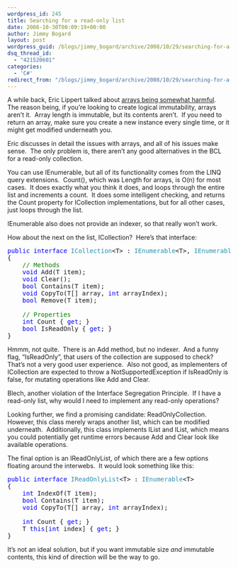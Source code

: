 ```yaml
---
wordpress_id: 245
title: Searching for a read-only list
date: 2008-10-30T00:09:19+00:00
author: Jimmy Bogard
layout: post
wordpress_guid: /blogs/jimmy_bogard/archive/2008/10/29/searching-for-a-read-only-list.aspx
dsq_thread_id:
  - "421520601"
categories:
  - 'C#'
redirect_from: "/blogs/jimmy_bogard/archive/2008/10/29/searching-for-a-read-only-list.aspx/"
---
```

A while back, Eric Lippert talked about [arrays being somewhat harmful](http://blogs.msdn.com/ericlippert/archive/2008/09/22/arrays-considered-somewhat-harmful.aspx).&#160; The reason being, if you’re looking to create logical immutability, arrays aren’t it.&#160; Array length is immutable, but its contents aren’t.&#160; If you need to return an array, make sure you create a new instance every single time, or it might get modified underneath you.

Eric discusses in detail the issues with arrays, and all of his issues make sense.&#160; The only problem is, there aren’t any good alternatives in the BCL for a read-only collection.

You can use IEnumerable<T>, but all of its functionality comes from the LINQ query extensions.&#160; Count(), which was Length for arrays, is O(n) for most cases.&#160; It does exactly what you think it does, and loops through the entire list and increments a count.&#160; It does some intelligent checking, and returns the Count property for ICollection<T> implementations, but for all other cases, just loops through the list.

IEnumerable<T> also does not provide an indexer, so that really won’t work.

How about the next on the list, ICollection<T>?&#160; Here’s that interface:

<pre><span style="color: blue">public interface </span><span style="color: #2b91af">ICollection</span>&lt;T&gt; : <span style="color: #2b91af">IEnumerable</span>&lt;T&gt;, <span style="color: #2b91af">IEnumerable
</span>{
    <span style="color: green">// Methods
    </span><span style="color: blue">void </span>Add(T item);
    <span style="color: blue">void </span>Clear();
    <span style="color: blue">bool </span>Contains(T item);
    <span style="color: blue">void </span>CopyTo(T[] array, <span style="color: blue">int </span>arrayIndex);
    <span style="color: blue">bool </span>Remove(T item);

    <span style="color: green">// Properties
    </span><span style="color: blue">int </span>Count { <span style="color: blue">get</span>; }
    <span style="color: blue">bool </span>IsReadOnly { <span style="color: blue">get</span>; }
}</pre>

[](http://11011.net/software/vspaste)

Hmmm, not quite.&#160; There is an Add method, but no indexer.&#160; And a funny flag, “IsReadOnly”, that users of the collection are supposed to check?&#160; That’s not a very good user experience.&#160; Also not good, as implementers of ICollection<T> are expected to throw a NotSupportedException if IsReadOnly is false, for mutating operations like Add and Clear.

Blech, another violation of the Interface Segregation Principle.&#160; If I have a read-only list, why would I need to implement any read-only operations?

Looking further, we find a promising candidate: ReadOnlyCollection<T>.&#160; However, this class merely wraps another list, which can be modified underneath.&#160; Additionally, this class implements IList and IList<T>, which means you could potentially get runtime errors because Add and Clear look like available operations.

The final option is an IReadOnlyList<T>, of which there are a few options floating around the interwebs.&#160; It would look something like this:

<pre><span style="color: blue">public interface </span><span style="color: #2b91af">IReadOnlyList</span>&lt;T&gt; : <span style="color: #2b91af">IEnumerable</span>&lt;T&gt;
{
    <span style="color: blue">int </span>IndexOf(T item);
    <span style="color: blue">bool </span>Contains(T item);
    <span style="color: blue">void </span>CopyTo(T[] array, <span style="color: blue">int </span>arrayIndex);

    <span style="color: blue">int </span>Count { <span style="color: blue">get</span>; }
    T <span style="color: blue">this</span>[<span style="color: blue">int </span>index] { <span style="color: blue">get</span>; }
} </pre>

[](http://11011.net/software/vspaste)

It’s not an ideal solution, but if you want immutable size _and_ immutable contents, this kind of direction will be the way to go.